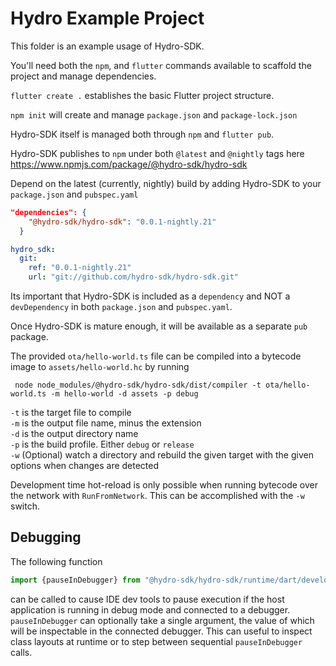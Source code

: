 # Hydro Example Project

This folder is an example usage of Hydro-SDK.

You'll need both the `npm`, and `flutter` commands available to scaffold the project and manage dependencies.

`flutter create .` establishes the basic Flutter project structure.

`npm init` will create and manage `package.json` and `package-lock.json`

Hydro-SDK itself is managed both through `npm` and `flutter pub`.

Hydro-SDK publishes to `npm` under both `@latest` and `@nightly` tags here https://www.npmjs.com/package/@hydro-sdk/hydro-sdk

Depend on the latest (currently, nightly) build by adding Hydro-SDK to your `package.json` and `pubspec.yaml`
```json
"dependencies": {
    "@hydro-sdk/hydro-sdk": "0.0.1-nightly.21"
  }
  ```
  ```yaml
hydro_sdk: 
    git: 
      ref: "0.0.1-nightly.21"
      url: "git://github.com/hydro-sdk/hydro-sdk.git"
  ```

Its important that Hydro-SDK is included as a `dependency` and NOT a `devDependency` in both `package.json` and `pubspec.yaml`.

Once Hydro-SDK is mature enough, it will be available as a separate `pub` package.

The provided `ota/hello-world.ts` file can be compiled into a bytecode image to `assets/hello-world.hc` by running
```
 node node_modules/@hydro-sdk/hydro-sdk/dist/compiler -t ota/hello-world.ts -m hello-world -d assets -p debug

```

`-t` is the target file to compile  
`-m` is the output file name, minus the extension  
`-d` is the output directory name  
`-p` is the build profile. Either `debug` or `release`  
`-w` (Optional) watch a directory and rebuild the given target with the given options when changes are detected

Development time hot-reload is only possible when running bytecode over the network with `RunFromNetwork`. This can be accomplished with the `-w` switch.

## Debugging
The following function
```typescript
import {pauseInDebugger} from "@hydro-sdk/hydro-sdk/runtime/dart/developer/debugger";
```
can be called to cause IDE dev tools to pause execution if the host application is running in debug mode and connected to a debugger. `pauseInDebugger` can optionally take a single argument, the value of which will be inspectable in the connected debugger. This can useful to inspect class layouts at runtime or to step between sequential `pauseInDebugger` calls.